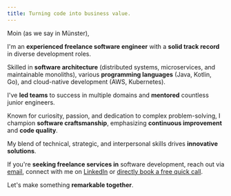 ```yaml
---
title: Turning code into business value.
---
```


<!--
<div class="center">
<img src="images/profile.png" alt="Profile picture"/>
</div>
-->

Moin (as we say in Münster),

I'm an **experienced freelance software engineer** with a **solid track record** in diverse development roles. 

Skilled in **software architecture** (distributed systems, microservices, and maintainable monoliths),
various **programming languages** (Java, Kotlin, Go), and cloud-native development (AWS, Kubernetes).

I've **led teams** to success in multiple domains and **mentored** countless junior engineers.

Known for curiosity, passion, and dedication to complex problem-solving, 
I champion **software craftsmanship**, emphasizing **continuous improvement** and **code quality**. 

My blend of technical, strategic, and interpersonal skills drives **innovative solutions**.

If you're **seeking freelance services in** software development, 
reach out via [email](mailto:mail@mlesniak.com),
connect with me on [LinkedIn](https://www.linkedin.com/in/dr-michael-lesniak-1577a315/)
or [directly book a free quick call](https://calendly.com/m-lesniak/quick-chat). 

Let's make something **remarkable together**.





